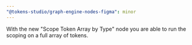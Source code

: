 ```yaml
---
"@tokens-studio/graph-engine-nodes-figma": minor
---
```


With the new "Scope Token Array by Type" node you are able to run the scoping on a full array of tokens.

